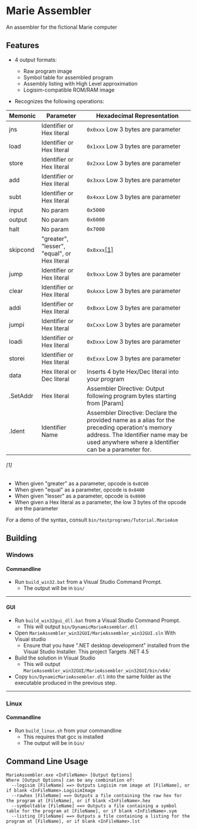 # Marie Assembler
An assembler for the fictional Marie computer

## Features
* 4 output formats:
   * Raw program image
   * Symbol table for assembled program
   * Assembly listing with High Level approximation
   * Logisim-compatible ROM/RAM image

 * Recognizes the following operations:
 
| Memonic | Parameter | Hexadecimal Representation |
|-|-|-|
| jns | Identifier or Hex literal | `0x0xxx` Low 3 bytes are parameter |
| load | Identifier or Hex literal | `0x1xxx` Low 3 bytes are parameter |
| store | Identifier or Hex literal | `0x2xxx` Low 3 bytes are parameter |
| add | Identifier or Hex literal | `0x3xxx` Low 3 bytes are parameter |
| subt | Identifier or Hex literal | `0x4xxx` Low 3 bytes are parameter |
| input | No param | `0x5000` |
| output | No param | `0x6000` |
| halt | No param | `0x7000` |
| skipcond | "greater", "lesser", "equal", or Hex literal | `0x8xxx`[[1]](#1) |
| jump | Identifier or Hex literal | `0x9xxx` Low 3 bytes are parameter |
| clear | Identifier or Hex literal | `0xAxxx` Low 3 bytes are parameter |
| addi | Identifier or Hex literal | `0xBxxx` Low 3 bytes are parameter |
| jumpi | Identifier or Hex literal | `0xCxxx` Low 3 bytes are parameter |
| loadi | Identifier or Hex literal | `0xDxxx` Low 3 bytes are parameter |
| storei | Identifier or Hex literal | `0xExxx` Low 3 bytes are parameter |
| data | Hex literal or Dec literal | Inserts 4 byte Hex/Dec literal into your program |
| .SetAddr | Hex literal | Assembler Directive: Output following program bytes starting from [Param] |
| .Ident | Identifier Name | Assembler Directive: Declare the provided name as a alias for the preceding operation's memory address. The Identifier name may be used anywhere where a Identifier can be a parameter for. |

###### [1]
 * When given "greater" as a parameter, opcode is `0x8C00`
 * When given "equal" as a parameter, opcode is `0x8400`
 * When given "lesser" as a parameter, opcode is `0x8000`
 * When given a Hex literal as a parameter, the low 3 bytes of the opcode are the parameter

For a demo of the syntax, consult `bin/testprograms/Tutorial.MarieAsm`

## Building
### Windows
#### Commandline
 * Run `build_win32.bat` from a Visual Studio Command Prompt.
   * The output will be in `bin/`

----

#### GUI
 * Run `build_win32gui_dll.bat` from a Visual Studio Command Prompt.
   * This will output `bin/DynamicMarieAssembler.dll`
 * Open `MarieAssembler_win32GUI/MarieAssembler_win32GUI.sln` With Visual studio
   * Ensure that you have ".NET desktop development" installed from the Visual Studio Installer. This project Targets .NET 4.5
 * Build the solution in Visual Studio
   * This will output `MarieAssembler_win32GUI/MarieAssembler_win32GUI/bin/x64/`
 * Copy `bin/DynamicMarieAssembler.dll` into the same folder as the executable produced in the previous step.
 
 -----

### Linux
#### Commandline
 * Run `build_linux.sh` from your commandline
   * This requires that gcc is installed
   * The output will be in `bin/`

## Command Line Usage
```
MarieAssembler.exe <InFileName> [Output Options]
Where [Output Options] can be any combination of:
  --logisim [FileName] ==> Outputs Logisim rom image at [FileName], or if blank <InFileName>.LogisimImage
  --rawhex [FileName] ==> Outputs a file containing the raw hex for the program at [FileName], or if blank <InFileName>.hex
  --symboltable [FileName] ==> Outputs a file containing a symbol table for the program at [FileName], or if blank <InFileName>.sym
  --listing [FileName] ==> Outputs a file containing a listing for the program at [FileName], or if blank <InFileName>.lst
```
